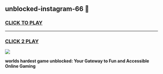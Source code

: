 
## unblocked-instagram-66 👋
<h3>
<a href="https://premium.freeplayer.one?title=unblocked-instagram-66&ref=14F">CLICK TO PLAY</a></h3>
<hr>

<h3>
<a href="https://premium.freeplayer.one?title=unblocked-instagram-66&ref=14F">CLICK 2 PLAY</a>
  
</h3>

<a href="https://premium.freeplayer.one?title=unblocked-instagram-66&ref=12F/"><img src="https://clearcache.store/games.png"></a>


**worlds hardest game unblocked: Your Gateway to Fun and Accessible Online Gaming**
